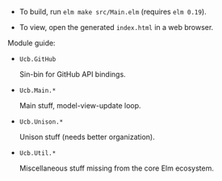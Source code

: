 * To build, run `elm make src/Main.elm` (requires `elm 0.19`).

* To view, open the generated `index.html` in a web browser.

Module guide:

* `Ucb.GitHub`

  Sin-bin for GitHub API bindings.

* `Ucb.Main.*`

  Main stuff, model-view-update loop.

* `Ucb.Unison.*`

  Unison stuff (needs better organization).

* `Ucb.Util.*`

  Miscellaneous stuff missing from the core Elm ecosystem.
